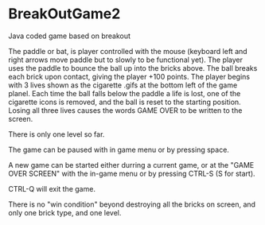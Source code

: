 BreakOutGame2
=============

Java coded game based on breakout

The paddle or bat, is player controlled with the mouse (keyboard left and right arrows move paddle but to slowly to be functional yet). The player uses the paddle to bounce the ball up into the bricks above. The ball breaks each brick upon contact, giving the player +100 points. The player begins with 3 lives shown as the cigarette .gifs at the bottom left of the game planel. Each time the ball falls below the paddle a life is lost, one of the cigarette icons is removed, and the ball is reset to the starting position. Losing all three lives causes the words GAME OVER to be written to the screen.

There is only one level so far.

The game can be paused with in game menu or by pressing space.

A new game can be started either durring a current game, or at the "GAME OVER SCREEN" with the in-game menu or by pressing CTRL-S (S for start).

CTRL-Q will exit the game.

There is no "win condition" beyond destroying all the bricks on screen, and only one brick type, and one level. 
